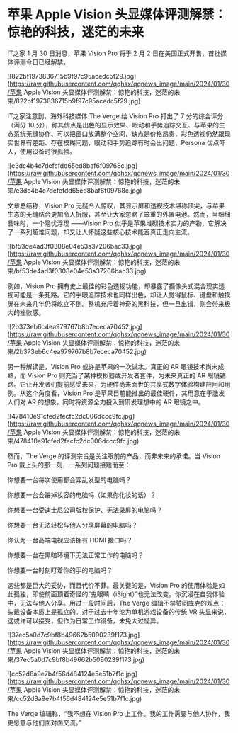 # 苹果 Apple Vision 头显媒体评测解禁：惊艳的科技，迷茫的未来

IT之家 1 月 30 日消息，苹果 Vision Pro 将于 2 月 2 日在美国正式开售，首批媒体评测今日已经解禁。

![822bf1973836715b9f97c95acedc5f29.jpg](https://raw.githubusercontent.com/qqhsx/qqnews_image/main/2024/01/30/苹果 Apple Vision 头显媒体评测解禁：惊艳的科技，迷茫的未来/822bf1973836715b9f97c95acedc5f29.jpg)

IT之家注意到，海外科技媒体 The Verge 给 Vision Pro 打出了 7 分的综合评分（满分 10
分），称其优点是出色的显示效果、眼动和手势追踪交互、与苹果的生态系统无缝协作、可以把窗口放满整个空间，缺点是价格昂贵，彩色透视仍然跟现实世界有差距、存在模糊问题，眼动和手势追踪有时会出问题，Persona
优点吓人，使用设备时很孤独。

![e3dc4b4c7defefdd65ed8baf6f09768c.jpg](https://raw.githubusercontent.com/qqhsx/qqnews_image/main/2024/01/30/苹果 Apple Vision 头显媒体评测解禁：惊艳的科技，迷茫的未来/e3dc4b4c7defefdd65ed8baf6f09768c.jpg)

文章总结称，Vision Pro
无疑令人惊叹，其显示屏和透视技术堪称顶尖，与苹果生态的无缝结合更加令人折服，甚至让大家忽略了笨重的外置电池。然而，当细细品味时，一个隐忧浮现
——Vision Pro 似乎是苹果堆砌技术实力的产物，它解决了一系列超难问题，却又让人怀疑这些核心技术能否真正走向主流。

![bf53de4ad3f0308e04e53a37206bac33.jpg](https://raw.githubusercontent.com/qqhsx/qqnews_image/main/2024/01/30/苹果 Apple Vision 头显媒体评测解禁：惊艳的科技，迷茫的未来/bf53de4ad3f0308e04e53a37206bac33.jpg)

例如，Vision Pro
拥有史上最佳的彩色透视功能，却暴露了摄像头式混合现实透视可能是一条死路。它的手眼追踪技术也同样出色，却让人觉得鼠标、键盘和触摸屏在未来几年仍将屹立不倒。整机充斥着神奇的黑科技，但一旦出错，则会带来极大的挫败感。

![2b373eb6c4ea979767b8b7ececa70452.jpg](https://raw.githubusercontent.com/qqhsx/qqnews_image/main/2024/01/30/苹果 Apple Vision 头显媒体评测解禁：惊艳的科技，迷茫的未来/2b373eb6c4ea979767b8b7ececa70452.jpg)

另一种解读是，Vision Pro 或许是苹果的一次试水。真正的 AR 眼镜技术尚未成熟，而 Vision Pro
则充当了某种模拟器或开发者套件，为未来真正的 AR
眼镜铺路。它让开发者们提前感受未来，为硬件尚未面世的共享式数字体验构建应用和用例。从这个角度看，Vision Pro
是苹果目前能推出的最佳硬件，其用意在于激发人们对 AR 的想象，同时将资源全力投入到研发理想中的 AR 眼镜之中。

![478410e91cfed2fecfc2dc006dccc9fc.jpg](https://raw.githubusercontent.com/qqhsx/qqnews_image/main/2024/01/30/苹果 Apple Vision 头显媒体评测解禁：惊艳的科技，迷茫的未来/478410e91cfed2fecfc2dc006dccc9fc.jpg)

然而，The Verge 的评测宗旨是关注眼前的产品，而非未来的承诺。当 Vision Pro 戴上头的那一刻，一系列问题接踵而至：

你想要一台每次使用都会弄乱发型的电脑吗？

你想要一台会蹭掉妆容的电脑吗（如果你化妆的话）？

你想要一台受迪士尼公司版权保护、无法录屏的电脑吗？

你想要一台无法轻松与他人分享屏幕的电脑吗？

你认为一台高端电视应该拥有 HDMI 接口吗？

你想要一台在黑暗环境下无法正常工作的电脑吗？

你想要一台时刻盯着你的手的电脑吗？

这些都是巨大的妥协，而且代价不菲。最关键的是，Vision Pro
的使用体验是如此孤独，即使前面顶着奇怪的“鬼眼睛（iSight）”也无法改变。你沉浸在自我体验中，无法与他人分享。用过一段时间后，The Verge
编辑不禁赞同库克的观点：头戴设备本质上是孤立的。对于过去十年沦为单机游戏设备的传统 VR 头显来说，这或许可以接受，但作为日常工作设备，未免太过怪异。

![37ec5a0d7c9bf8b49662b5090239f173.jpg](https://raw.githubusercontent.com/qqhsx/qqnews_image/main/2024/01/30/苹果 Apple Vision 头显媒体评测解禁：惊艳的科技，迷茫的未来/37ec5a0d7c9bf8b49662b5090239f173.jpg)

![cc52d8a9e7b4f56d484124e5e51b7f1c.jpg](https://raw.githubusercontent.com/qqhsx/qqnews_image/main/2024/01/30/苹果 Apple Vision 头显媒体评测解禁：惊艳的科技，迷茫的未来/cc52d8a9e7b4f56d484124e5e51b7f1c.jpg)

The Verge 编辑称，“我不想在 Vision Pro 上工作。我的工作需要与他人协作，我更愿意与他们面对面交流。”

